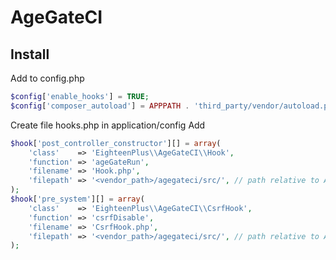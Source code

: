 # AgeGateCI
## Install

Add to config.php
```php
$config['enable_hooks'] = TRUE;
$config['composer_autoload'] = APPPATH . 'third_party/vendor/autoload.php';
```

Create file hooks.php in application/config
Add
```php
$hook['post_controller_constructor'][] = array(
    'class'    => 'EighteenPlus\\AgeGateCI\\Hook',
    'function' => 'ageGateRun',
    'filename' => 'Hook.php',
    'filepath' => '<vendor_path>/agegateci/src/', // path relative to APPPATH
);
$hook['pre_system'][] = array(
    'class'    => 'EighteenPlus\\AgeGateCI\\CsrfHook',
    'function' => 'csrfDisable',
    'filename' => 'CsrfHook.php',
    'filepath' => '<vendor_path>/agegateci/src/', // path relative to APPPATH
);
```


